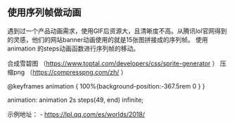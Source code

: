 ## 使用序列帧做动画

遇到过一个产品动画需求，使用GIF后资源大，且清晰度不高。从腾讯lol官网得到的灵感，他们的网站banner动画使用的就是15张图拼接成的序列帧。
使用animation 的steps动画函数进行序列帧的移动。

合成雪碧图 （https://www.toptal.com/developers/css/sprite-generator ）
压缩png （https://compresspng.com/zh/ ）


@keyframes animation {
    100%{background-position:-367.5rem 0 }
}

animation: animation 2s steps(49, end) infinite;

示例地址：
    - https://lpl.qq.com/es/worlds/2018/

